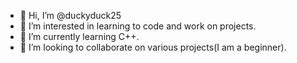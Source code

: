 - 👋 Hi, I’m @duckyduck25
- 👀 I’m interested in learning to code and work on projects.
- 🌱 I’m currently learning C++.
- 💞️ I’m looking to collaborate on various projects(I am a beginner).

<!---
duckyduck25/duckyduck25 is a ✨ special ✨ repository because its `README.md` (this file) appears on your GitHub profile.
You can click the Preview link to take a look at your changes.
--->

